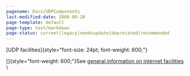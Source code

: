 ```yaml
---
pagename: Docs/UDPComponents
last-modified-date: 2008-09-20
page-template: default
page-type: text/markdown
page-status: current|legacy|needsupdate|deprecated|recommended
---
```

[UDP facilities]{style="font-size: 24pt; font-weight: 600;"}

[]{style="font-weight: 600;"}See [general information on internet
facilities](InternetAdaptionModules)\
\
